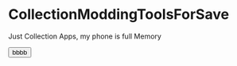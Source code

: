 # CollectionModdingToolsForSave
Just Collection Apps, my phone is full Memory

<button>bbbb</button>
